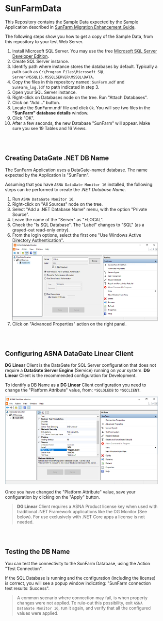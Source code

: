 # SunFarmData
This Repository contains the Sample Data expected by the Sample Application described in [SunFarm Migration Enhancement Guide](https://asna.github.io/SunFarm/). 

The following steps show you how to get a copy of the Sample Data, from this repository to your test Web Server.

1. Install Microsoft SQL Server. You may use the free [Microsoft SQL Server Developer Edition](https://www.microsoft.com/en-us/sql-server/sql-server-downloads).
2. Create SQL Server instance.
3. Identify path where instance stores the databases by default. Typically a path such as `C:\Program Files\Microsoft SQL Server\MSSQL15.MSSQLSERVER\MSSQL\DATA`.
4. Copy the files in this repository named: `SunFarm.mdf` and `SunFarm_log.ldf` to path indicated in step 3.
5. Open your SQL Server instance.
6. Right-click on Databases node on the tree. Run "Attach Databases".
7. Click on "Add..." button.
8. Locate the SunFarm.mdf file and click `Ok`. You will see two files in the **"SunFarm" database details** window.
9. Click "OK".
10. After a few seconds, the new Database "SunFarm" will appear. Make sure you see 19 Tables and 16 Views.

<br>
<br>


## Creating DataGate .NET DB Name
The SunFarm Application uses a DataGate-named database. The name expected by the Application is "SunFarm".

Assuming that you have `ASNA DataGate Monitor 16` installed, the following steps can be performed to create the *.NET Database Name*.

1. Run `ASNA DataGate Monitor 16`.
2. Right-click on "All Sources" node on the tree.
3. Select "Add a .NET Database Name" menu, with the option "Private Source".
4. Leave the name of the "Server" as "*LOCAL".
5. Check the "Is SQL Database". The "Label" changes to "SQL" (as a grayed-out read-only entry).
6. From the login options, select the first one "Use Windows Active Directory Authentication".
![ASNA DataGate Monitor](images/datagate-monitor-new-db-name.png)
7. Click on "Advanced Properties" action on the right panel.

<br>
<br>

## Configuring ASNA DataGate Linear Client
**DG Linear** Client is the DataGate for SQL Server configuration that does not require a **DataGate Server Engine** (Service) running on your system. **DG Linear** Client is the recommended configuration for Development. 

To identify a DB Name as a **DG Linear** Client configuration you need to change the "Platform Attribute" value, from: `*SQLOLEDB` to `*SQCLIENT`.

![ASNA DataGate Monitor](images/datagate-monitor-linear-config.png)

Once you have changed the "Platform Attribute" value, save your configuration by clicking on the "Apply" button.

> **DG Linear** Client requires a ASNA Product license key when used with traditional .NET Framework applications like the DG Monitor (See below). For use exclusively with .NET Core apps a license is not needed.

<br>
<br>

## Testing the DB Name
You can test the connectivity to the SunFarm Database, using the Action "Test Connection".

If the SQL Database is running and the configuration (including the license) is correct, you will see a popup window indicating: "SunFarm connection test results: Success".

> A common scenario where connection may fail, is when property changes were not applied. To rule-out this possibility, exit `ASNA DataGate Monitor 16`, run it again, and verify that all the configured values were applied. 


